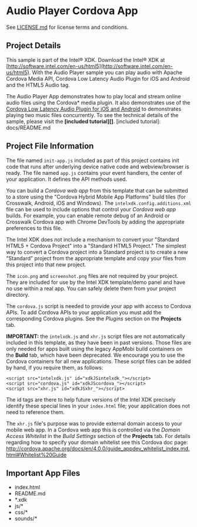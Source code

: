 Audio Player Cordova App
=====================================================================

See [LICENSE.md](<LICENSE.md>) for license terms and conditions.

## Project Details ##

This sample is part of the Intel® XDK. 
Download the Intel® XDK at [http://software.intel.com/en-us/html5](http://software.intel.com/en-us/html5). With the Audio Player sample you can play audio with Apache Cordova Media API, Cordova Low Latency Audio Plugin for iOS and Android and the HTML5 Audio tag.


The Audio Player App demonstrates how to play local and stream online audio files using the Cordova* media plugin. It also demonstrates use of the [Cordova Low Latency Audio Plugin for iOS and Android](https://github.com/floatinghotpot/testaudio/tree/master/plugins/com.rjfun.cordova.plugin.lowlatencyaudio) to demonstrates playing two music files concurrently. To see the technical details of the sample, 
please visit the **[included tutorial][]**. 
[included tutorial]: docs/README.md




## Project File Information ##

The file named `init-app.js` included as part of this project contains init code that runs after underlying device native code and webview/browser is ready. The file named `app.js` contains your event handlers, the center of your application. It defines  the API methods used. 

You can build a *Cordova web app* from this template that can be submitted to a
store using the "Cordova Hybrid Mobile App Platforms" build tiles (for
Crosswalk, Android, iOS and Windows). The `intelxdk.config.additions.xml` file
can be used to include options that control your *Cordova web app* builds. For
example, you can enable remote debug of an Android or Crosswalk Cordova app with
Chrome DevTools by adding the appropriate preferences to this file.

The Intel XDK does not include a mechanism to convert your "Standard HTML5 +
Cordova Project" into a "Standard HTML5 Project." The simplest way to convert a
Cordova project into a Standard project is to create a new "Standard" project
from the appropriate template and copy your files from this project into that
new project.

The `icon.png` and `screenshot.png` files are not required by your project. They
are included for use by the Intel XDK template/demo panel and have no use within
a real app. You can safely delete them from your project directory.

The `cordova.js` script is needed to provide your app with access to Cordova
APIs. To add Cordova APIs to your application you must add the corresponding
Cordova plugins. See the *Plugins* section on the **Projects** tab.

**IMPORTANT:** the `intelxdk.js` and `xhr.js` script files are not automatically
included in this template, as they have been in past versions. Those files are
only needed for apps built using the legacy AppMobi build containers on the
**Build** tab, which have been deprecated. We encourage you to use the Cordova
containers for all new applications. These script files can be added by hand, if
you require them, as follows:


    <script src="intelxdk.js" id="xdkJSintelxdk_"></script>
    <script src="cordova.js" id="xdkJScordova_"></script>
    <script src="xhr.js" id="xdkJSxhr_"></script>


The id tags are there to help future versions of the Intel XDK precisely
identify these special lines in your `index.html` file; your application does
not need to reference them.

The `xhr.js` file's purpose was to provide external domain access to your mobile
web app. In a Cordova web app this is controlled via the *Domain Access
Whitelist* in the *Build Settings* section of the **Projects** tab. For details
regarding how to specify your domain whitelist see this Cordova doc page:
<http://cordova.apache.org/docs/en/4.0.0/guide_appdev_whitelist_index.md.html#Whitelist%20Guide>

Important App Files
---------------------------
* index.html
* README.md
* *.xdk
* js/*
* css/*
* sounds/*
